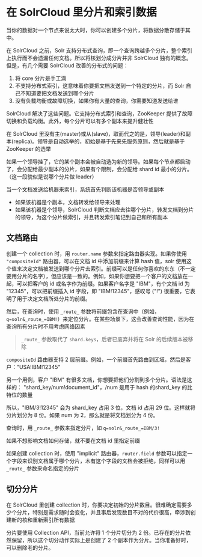 # 在 SolrCloud 里分片和索引数据

当你的数据对一个节点来说太大时，你可以创建多个分片，将数据分散存储于其中。

在 SolrCloud 之前，Solr 支持分布式查询，即一个查询跨越多个分片，整个索引上执行而不会遗漏任何文档。所以将核划分成分片并非 SolrCloud 独有的概念。但是，有几个需要 SolrCloud 改善的分布式的问题：

1. 将 core 分片是手工滴
2. 不支持分布式索引，这意味着你要把文档发送到一个特定的分片，而 Solr 自己不知道要把文档发送到哪个分片
3. 没有负载均衡或故障切换，如果你有大量的查询，你需要知道发送给谁

SolrCloud 解决了这些问题。它支持分布式索引和查询，ZooKeeper 提供了故障切换和负载均衡。此外，每个分片可以有多个副本来提升健壮性

在 SolrCloud 里没有主(master)或从(slave)，取而代之的是，领导(leader)和副本(replica)。领导是自动选举的，初始是基于先来先服务原则，然后就是基于 ZooKeeper 的选举

如果一个领导挂了，它的某个副本会被自动选为新的领导。如果每个节点都启动了，会分配给最少副本的分片，如果有个限制，会分配给 shard id 最小的分片。（这一段貌似是说哪个分片做 leader）

当一个文档发送给机器来索引，系统首先判断该机器是否领导或副本

* 如果该机器是个副本，文档转发给领导来处理
* 如果该机器是个领导，SolrCloud 判断文档应去往哪个分片，转发文档到分片的领导，为这个分片做索引，并且转发索引笔记到自己和所有副本

## 文档路由

创建一个 collection 时，用 `router.name` 参数来指定路由器实现。如果你使用 `"compositeId"` 路由器，可以在文档 id 中添加前缀来计算 hash 值，solr 使用这个值来决定文档被发送到哪个分片去索引。前缀可以是任何你喜欢的东东（不一定要用分片的名字），但应该是一致的。例如，如果你想要把一个客户的文档放在一起，可以把客户的 id 或名字作为前缀。如果客户名字是 "IBM"，有个文档 id 为 "12345"，可以把前缀插入 id 字段，即 "IBM!12345"，感叹号 ("!") 很重要，它表明了用于决定文档所处分片的前缀。

然后，在查询时，使用 `_route_` 参数将前缀包含在查询中（例如，`q=solr&_route_=IBM!`）来定位分片。在某些场景下，这会改善查询性能，因为在查询所有分片时不用考虑网络因素

> `_route_` 参数取代了 `shard.keys`，后者已废弃并将在 Solr 的后续版本被移除

`compositeId` 路由器支持 2 层前缀。例如，一个前缀首先路由到区域，然后是客户："USA!IBM!12345"

另一个用例，客户 "IBM" 有很多文档，你想要把他们分割到多个分片。语法是这样的：  "shard_key/num!document_id"，/num 是用于 hash 的shard_key 的比特位的数量

所以，"IBM/3!12345" 会为 shard_key 占用 3 位，文档 id 占用 29 位。这样就将分片划分为 8 份。如果 num 为 2，那么就是将文档划分为 4 份。

查询时，用 `_route_` 参数来指定分片，如 `q=solr&_route_=IBM/3!`

如果不想影响文档如何存储，就不要在文档 id 里指定前缀

如果创建 collection 时，使用 "implicit" 路由器，`router.field` 参数可以指定一个字段来识别文档属于哪个分片，木有这个字段的文档会被拒绝，同样可以用 `_route_` 参数来命名指定的分片

## 切分分片

在 SolrCloud 里创建 collection 时，你要决定初始的分片数目。很难确定需要多少个分片，特别是需求随时会变化，并且事后发现数目不对的代价很高，牵涉到创建新的核和重新索引所有数据

分片要使用 Collection API，当前允许将 1 个分片切分为 2 份。已存在的分片依然保留，所以这个切分动作实际上是创建了 2 个副本作为分片。当你准备好时，可以删除老的分片。


